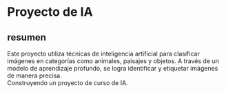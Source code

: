 # Proyecto de IA

## resumen
Este proyecto utiliza técnicas de inteligencia artificial para clasificar imágenes en categorías como animales, paisajes y objetos. A través de un modelo de aprendizaje profundo, se logra identificar y etiquetar imágenes de manera precisa.  
Construyendo un proyecto de curso de IA.

